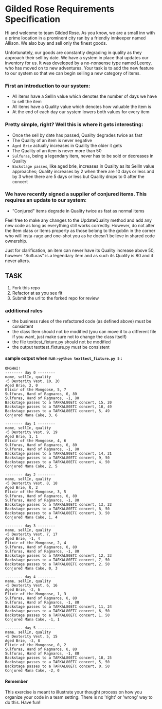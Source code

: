 # Gilded Rose Requirements Specification

Hi and welcome to team Gilded Rose. As you know, we are a small inn with a prime location in a prominent city ran by a friendly innkeeper named Allison. We also buy and sell only the finest goods.

Unfortunately, our goods are constantly degrading in quality as they approach their sell by date. We have a system in place that updates our inventory for us. It was developed by a no-nonsense type named 
Leeroy, who has moved on to new adventures. Your task is to add the new feature to our system so that we can begin selling a new category of items. 

### First an introduction to our system:

- All items have a SellIn value which denotes the number of days we have to sell the item
- All items have a Quality value which denotes how valuable the item is
- At the end of each day our system lowers both values for every item

### Pretty simple, right? Well this is where it gets interesting:

- Once the sell by date has passed, Quality degrades twice as fast
- The Quality of an item is never negative
- `Aged Brie` actually increases in Quality the older it gets
- The Quality of an item is never more than 50
- `Sulfuras`, being a legendary item, never has to be sold or decreases in Quality
- `Backstage passes`, like aged brie, increases in Quality as its SellIn value approaches; Quality increases by 2 when there are 10 days or less and by 3 when there are 5 days or less but Quality drops to 0 after the concert

### We have recently signed a supplier of conjured items. This requires an update to our system:

- "Conjured" items degrade in Quality twice as fast as normal items

Feel free to make any changes to the UpdateQuality method and add any new code as long as everything still works correctly. However, do not alter the Item class or Items property as those belong to the goblin in the corner who will insta-rage and one-shot you as he doesn't believe in shared code ownership.

Just for clarification, an item can never have its Quality increase above 50, however "Sulfuras" is a legendary item and as such its Quality is 80 and it never alters.

## TASK
1. Fork this repo
2. Refactor at as you see fit
3. Submit the url to the forked repo for review

### additional rules
* the business rules of the refactored code (as defined above) must be consistent
* the class Item should not be modified (you can move it to a different file if you want, just make sure not to change the class itself)
* the file texttest_fixture.py should not be modified
* the output texttest_fixture.py must be consistent

#### sample output when run `>python texttest_fixture.py 5` :
```
OMGHAI!
-------- day 0 --------
name, sellIn, quality
+5 Dexterity Vest, 10, 20
Aged Brie, 2, 0
Elixir of the Mongoose, 5, 7
Sulfuras, Hand of Ragnaros, 0, 80
Sulfuras, Hand of Ragnaros, -1, 80
Backstage passes to a TAFKAL80ETC concert, 15, 20
Backstage passes to a TAFKAL80ETC concert, 10, 49
Backstage passes to a TAFKAL80ETC concert, 5, 49
Conjured Mana Cake, 3, 6

-------- day 1 --------
name, sellIn, quality
+5 Dexterity Vest, 9, 19
Aged Brie, 1, 1
Elixir of the Mongoose, 4, 6
Sulfuras, Hand of Ragnaros, 0, 80
Sulfuras, Hand of Ragnaros, -1, 80
Backstage passes to a TAFKAL80ETC concert, 14, 21
Backstage passes to a TAFKAL80ETC concert, 9, 50
Backstage passes to a TAFKAL80ETC concert, 4, 50
Conjured Mana Cake, 2, 5

-------- day 2 --------
name, sellIn, quality
+5 Dexterity Vest, 8, 18
Aged Brie, 0, 2
Elixir of the Mongoose, 3, 5
Sulfuras, Hand of Ragnaros, 0, 80
Sulfuras, Hand of Ragnaros, -1, 80
Backstage passes to a TAFKAL80ETC concert, 13, 22
Backstage passes to a TAFKAL80ETC concert, 8, 50
Backstage passes to a TAFKAL80ETC concert, 3, 50
Conjured Mana Cake, 1, 4

-------- day 3 --------
name, sellIn, quality
+5 Dexterity Vest, 7, 17
Aged Brie, -1, 4
Elixir of the Mongoose, 2, 4
Sulfuras, Hand of Ragnaros, 0, 80
Sulfuras, Hand of Ragnaros, -1, 80
Backstage passes to a TAFKAL80ETC concert, 12, 23
Backstage passes to a TAFKAL80ETC concert, 7, 50
Backstage passes to a TAFKAL80ETC concert, 2, 50
Conjured Mana Cake, 0, 3

-------- day 4 --------
name, sellIn, quality
+5 Dexterity Vest, 6, 16
Aged Brie, -2, 6
Elixir of the Mongoose, 1, 3
Sulfuras, Hand of Ragnaros, 0, 80
Sulfuras, Hand of Ragnaros, -1, 80
Backstage passes to a TAFKAL80ETC concert, 11, 24
Backstage passes to a TAFKAL80ETC concert, 6, 50
Backstage passes to a TAFKAL80ETC concert, 1, 50
Conjured Mana Cake, -1, 1

-------- day 5 --------
name, sellIn, quality
+5 Dexterity Vest, 5, 15
Aged Brie, -3, 8
Elixir of the Mongoose, 0, 2
Sulfuras, Hand of Ragnaros, 0, 80
Sulfuras, Hand of Ragnaros, -1, 80
Backstage passes to a TAFKAL80ETC concert, 10, 25
Backstage passes to a TAFKAL80ETC concert, 5, 50
Backstage passes to a TAFKAL80ETC concert, 0, 50
Conjured Mana Cake, -2, 0
```

#### Remember
This exercise is meant to illustrate your thought process on how you organize your code in a team setting. There is no 'right' or 'wrong' way to do this. Have fun!
